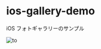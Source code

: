 # ios-gallery-demo
iOS フォトギャラリーのサンプル

![to](https://user-images.githubusercontent.com/9479568/42303408-1606f2c0-805c-11e8-9583-34e6392de402.gif)
